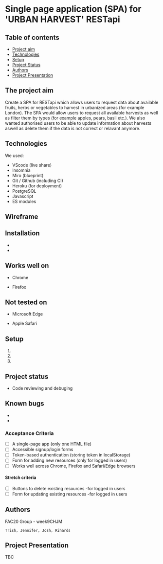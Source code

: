 # Single page application (SPA) for 'URBAN HARVEST' RESTapi

## Table of contents
* [Project aim](#The-projects-aim)
* [Technologies](#Technologies)
* [Setup](#setup)
* [Project Status](#Project-status)
* [Authors](#Authors)
* [Project Presentation](#Project-presentation)


## The project aim

Create a SPA for RESTapi which allows users to request data about available fruits, herbs or vegetables to harvest in urbanized areas (for example London).
The SPA would allow users to request all available harvests as well as filter them by types (for example apples, pears, basil etc.).
We also wanted authorised users to be able to update information about harvests aswell as delete them if the data is not correct or relavant anymore.

## Technologies

We used: 

- VScode (live share)
- Insomnia
- Miro (blueprint)
- Git / Github (including CI)
- Heroku (for deployment)
- PostgreSQL
- Javascript
- ES modules

## Wireframe 



## Installation
 
 - 
 - 
 
## Works well on

- Chrome

- Firefox

## Not tested on

- Microsoft Edge

- Apple Safari

## Setup

1.
2.
3.

## Project status

- Code reviewing and debuging

## Known bugs 

- 
-

### Acceptance Criteria

- [ ] A single-page app (only one HTML file)
- [ ] Accessible signup/login forms
- [ ] Token-based authentication (storing token in localStorage)
- [ ] Form for adding new resources (only for logged in users)
- [ ] Works well across Chrome, Firefox and Safari/Edge browsers

#### Stretch criteria

- [ ] Buttons to delete existing resources -for logged in users
- [ ] Form for updating existing resources -for logged in users

## Authors
  
  FAC20 Group - week9CHJM

	Trish, Jennifer, Josh, Rihards
	
## Project Presentation

TBC

